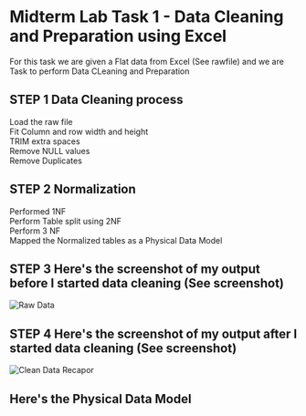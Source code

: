 # Midterm Lab Task 1 - Data Cleaning and Preparation using Excel
For this task we are given a Flat data from Excel (See rawfile) and we are Task to perform Data CLeaning and Preparation

## STEP 1 Data Cleaning process
Load the raw file  
Fit Column and row width and height  
TRIM extra spaces  
Remove NULL values  
Remove Duplicates

## STEP 2 Normalization
Performed 1NF  
Perform Table split using 2NF  
Perform 3 NF  
Mapped the Normalized tables as a Physical Data Model
## STEP 3 Here's the screenshot of my output before I started data cleaning (See screenshot)
![Raw Data](https://github.com/user-attachments/assets/2c9306ae-fef6-40dc-820c-64095bbf4a98)
## STEP 4 Here's the screenshot of my output after I started data cleaning (See screenshot)
![Clean Data Recapor](https://github.com/user-attachments/assets/cf6bb70a-72d7-4258-b584-d82cce853d46)
## Here's the Physical Data Model
